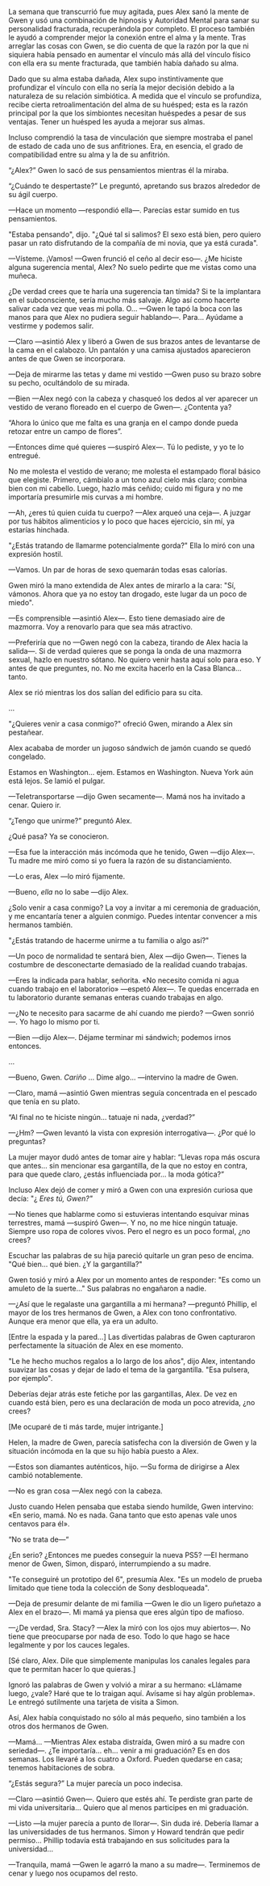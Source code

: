 
La semana que transcurrió fue muy agitada, pues Alex sanó la mente de Gwen y usó una combinación de hipnosis y Autoridad Mental para sanar su personalidad fracturada, recuperándola por completo. El proceso también le ayudó a comprender mejor la conexión entre el alma y la mente. Tras arreglar las cosas con Gwen, se dio cuenta de que la razón por la que ni siquiera había pensado en aumentar el vínculo más allá del vínculo físico con ella era su mente fracturada, que también había dañado su alma.

Dado que su alma estaba dañada, Alex supo instintivamente que profundizar el vínculo con ella no sería la mejor decisión debido a la naturaleza de su relación simbiótica. A medida que el vínculo se profundiza, recibe cierta retroalimentación del alma de su huésped; esta es la razón principal por la que los simbiontes necesitan huéspedes a pesar de sus ventajas. Tener un huésped les ayuda a mejorar sus almas.

Incluso comprendió la tasa de vinculación que siempre mostraba el panel de estado de cada uno de sus anfitriones. Era, en esencia, el grado de compatibilidad entre su alma y la de su anfitrión.

“¿Alex?” Gwen lo sacó de sus pensamientos mientras él la miraba.

“¿Cuándo te despertaste?” Le preguntó, apretando sus brazos alrededor de su ágil cuerpo.

—Hace un momento —respondió ella—. Parecías estar sumido en tus pensamientos.

"Estaba pensando", dijo. "¿Qué tal si salimos? El sexo está bien, pero quiero pasar un rato disfrutando de la compañía de mi novia, que ya está curada".

—Vísteme. ¡Vamos! —Gwen frunció el ceño al decir eso—. ¿Me hiciste alguna sugerencia mental, Alex? No suelo pedirte que me vistas como una muñeca.

¿De verdad crees que te haría una sugerencia tan tímida? Si te la implantara en el subconsciente, sería mucho más salvaje. Algo así como hacerte salivar cada vez que veas mi polla. O… —Gwen le tapó la boca con las manos para que Alex no pudiera seguir hablando—. Para… Ayúdame a vestirme y podemos salir.

—Claro —asintió Alex y liberó a Gwen de sus brazos antes de levantarse de la cama en el calabozo. Un pantalón y una camisa ajustados aparecieron antes de que Gwen se incorporara.

—Deja de mirarme las tetas y dame mi vestido —Gwen puso su brazo sobre su pecho, ocultándolo de su mirada.

—Bien —Alex negó con la cabeza y chasqueó los dedos al ver aparecer un vestido de verano floreado en el cuerpo de Gwen—. ¿Contenta ya?

“Ahora lo único que me falta es una granja en el campo donde pueda retozar entre un campo de flores”.

—Entonces dime qué quieres —suspiró Alex—. Tú lo pediste, y yo te lo entregué.

No me molesta el vestido de verano; me molesta el estampado floral básico que elegiste. Primero, cámbialo a un tono azul cielo más claro; combina bien con mi cabello. Luego, hazlo más ceñido; cuido mi figura y no me importaría presumirle mis curvas a mi hombre.

—Ah, ¿eres tú quien cuida tu cuerpo? —Alex arqueó una ceja—. A juzgar por tus hábitos alimenticios y lo poco que haces ejercicio, sin mí, ya estarías hinchada.

"¿Estás tratando de llamarme potencialmente gorda?" Ella lo miró con una expresión hostil.

—Vamos. Un par de horas de sexo quemarán todas esas calorías.

Gwen miró la mano extendida de Alex antes de mirarlo a la cara: "Sí, vámonos. Ahora que ya no estoy tan drogado, este lugar da un poco de miedo".

—Es comprensible —asintió Alex—. Esto tiene demasiado aire de mazmorra. Voy a renovarlo para que sea más atractivo.

—Preferiría que no —Gwen negó con la cabeza, tirando de Alex hacia la salida—. Si de verdad quieres que se ponga la onda de una mazmorra sexual, hazlo en nuestro sótano. No quiero venir hasta aquí solo para eso. Y antes de que preguntes, no. No me excita hacerlo en la Casa Blanca... tanto.

Alex se rió mientras los dos salían del edificio para su cita.

…

"¿Quieres venir a casa conmigo?" ofreció Gwen, mirando a Alex sin pestañear.

Alex acababa de morder un jugoso sándwich de jamón cuando se quedó congelado.

Estamos en Washington... ejem. Estamos en Washington. Nueva York aún está lejos. Se lamió el pulgar.

—Teletransportarse —dijo Gwen secamente—. Mamá nos ha invitado a cenar. Quiero ir.

“¿Tengo que unirme?” preguntó Alex.

¿Qué pasa? Ya se conocieron.

—Esa fue la interacción más incómoda que he tenido, Gwen —dijo Alex—. Tu madre me miró como si yo fuera la razón de su distanciamiento.

—Lo eras, Alex —lo miró fijamente.

—Bueno, _ella_ no lo sabe —dijo Alex.

¿Solo venir a casa conmigo? La voy a invitar a mi ceremonia de graduación, y me encantaría tener a alguien conmigo. Puedes intentar convencer a mis hermanos también.

"¿Estás tratando de hacerme unirme a tu familia o algo así?"

—Un poco de normalidad te sentará bien, Alex —dijo Gwen—. Tienes la costumbre de desconectarte demasiado de la realidad cuando trabajas.

—Eres la indicada para hablar, señorita. «No necesito comida ni agua cuando trabajo en el laboratorio» —espetó Alex—. Te quedas encerrada en tu laboratorio durante semanas enteras cuando trabajas en algo.

—¿No te necesito para sacarme de ahí cuando me pierdo? —Gwen sonrió—. Yo hago lo mismo por ti.

—Bien —dijo Alex—. Déjame terminar mi sándwich; podemos irnos entonces.

…

—Bueno, Gwen. _Cariño_ ... Dime algo... —intervino la madre de Gwen.

—Claro, mamá —asintió Gwen mientras seguía concentrada en el pescado que tenía en su plato.

“Al final no te hiciste ningún… tatuaje ni nada, ¿verdad?”

—¿Hm? —Gwen levantó la vista con expresión interrogativa—. ¿Por qué lo preguntas?

La mujer mayor dudó antes de tomar aire y hablar: “Llevas ropa más oscura que antes… sin mencionar esa gargantilla, de la que no estoy en contra, para que quede claro, ¿estás influenciada por… la moda gótica?”

Incluso Alex dejó de comer y miró a Gwen con una expresión curiosa que decía: "¿ _Eres tú, Gwen?"_

—No tienes que hablarme como si estuvieras intentando esquivar minas terrestres, mamá —suspiró Gwen—. Y no, no me hice ningún tatuaje. Siempre uso ropa de colores vivos. Pero el negro es un poco formal, ¿no crees?

Escuchar las palabras de su hija pareció quitarle un gran peso de encima. "Qué bien... qué bien. ¿Y la gargantilla?"

Gwen tosió y miró a Alex por un momento antes de responder: "Es como un amuleto de la suerte..." Sus palabras no engañaron a nadie.

—¿Así que le regalaste una gargantilla a mi hermana? —preguntó Phillip, el mayor de los tres hermanos de Gwen, a Alex con tono confrontativo. Aunque era menor que ella, ya era un adulto.

[Entre la espada y la pared…] Las divertidas palabras de Gwen capturaron perfectamente la situación de Alex en ese momento.

"Le he hecho muchos regalos a lo largo de los años", dijo Alex, intentando suavizar las cosas y dejar de lado el tema de la gargantilla. "Esa pulsera, por ejemplo".

Deberías dejar atrás este fetiche por las gargantillas, Alex. De vez en cuando está bien, pero es una declaración de moda un poco atrevida, ¿no crees?

[Me ocuparé de ti más tarde, mujer intrigante.]

Helen, la madre de Gwen, parecía satisfecha con la diversión de Gwen y la situación incómoda en la que su hijo había puesto a Alex.

—Estos son diamantes auténticos, hijo. —Su forma de dirigirse a Alex cambió notablemente.

—No es gran cosa —Alex negó con la cabeza.

Justo cuando Helen pensaba que estaba siendo humilde, Gwen intervino: «En serio, mamá. No es nada. Gana tanto que esto apenas vale unos centavos para él».

“No se trata de—“

¿En serio? ¿Entonces me puedes conseguir la nueva PS5? —El hermano menor de Gwen, Simon, disparó, interrumpiendo a su madre.

"Te conseguiré un prototipo del 6", presumía Alex. "Es un modelo de prueba limitado que tiene toda la colección de Sony desbloqueada".

—Deja de presumir delante de mi familia —Gwen le dio un ligero puñetazo a Alex en el brazo—. Mi mamá ya piensa que eres algún tipo de mafioso.

—¿De verdad, Sra. Stacy? —Alex la miró con los ojos muy abiertos—. No tiene que preocuparse por nada de eso. Todo lo que hago se hace legalmente y por los cauces legales.

[Sé claro, Alex. Dile que simplemente manipulas los canales legales para que te permitan hacer lo que quieras.]

Ignoró las palabras de Gwen y volvió a mirar a su hermano: «Llámame luego, ¿vale? Haré que te lo traigan aquí. Avísame si hay algún problema». Le entregó sutilmente una tarjeta de visita a Simon.

Así, Alex había conquistado no sólo al más pequeño, sino también a los otros dos hermanos de Gwen.

—Mamá... —Mientras Alex estaba distraída, Gwen miró a su madre con seriedad—. ¿Te importaría... eh... venir a mi graduación? Es en dos semanas. Los llevaré a los cuatro a Oxford. Pueden quedarse en casa; tenemos habitaciones de sobra.

“¿Estás segura?” La mujer parecía un poco indecisa.

—Claro —asintió Gwen—. Quiero que estés ahí. Te perdiste gran parte de mi vida universitaria... Quiero que al menos participes en mi graduación.

—Listo —la mujer parecía a punto de llorar—. Sin duda iré. Debería llamar a las universidades de tus hermanos. Simon y Howard tendrán que pedir permiso... Phillip todavía está trabajando en sus solicitudes para la universidad...

—Tranquila, mamá —Gwen le agarró la mano a su madre—. Terminemos de cenar y luego nos ocupamos del resto.